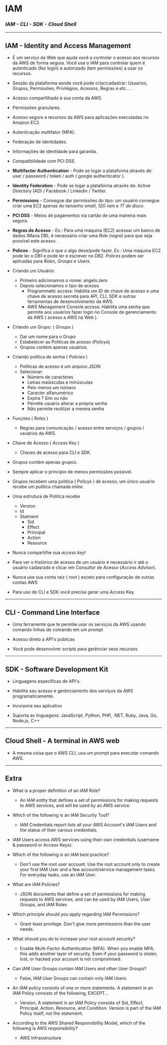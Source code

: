 # IAM 
### *IAM - CLI - SDK - Cloud Shell*
---
## IAM - Identity and Access Management

- É um serviço da Web que ajuda você a controlar o acesso aos recursos da AWS de forma segura. Você usa o IAM para controlar quem é autenticado (fez login) e autorizado (tem permissões) a usar os recursos.

- Sessão da plataforma aonde você pode criar/cadastrar: Usuarios, Grupos, Permissões, Privilégios, Acessos, Regras e etc... .

- Acesso compartilhado à sua conta da AWS.

- Permissões granulares.

- Acesso seguro a recursos da AWS para aplicações executadas no Amazon EC2.

- Autenticação multifator (MFA).

- Federação de identidades.

- Informações de identidade para garantia.

- Compatibilidade com PCI DSS.

- **Multifactor Authentication** - Pode se logar a plataforma através de: user / password / token / auth ( google authenticator ).

- **Identity Federation** - Pode se logar a plataforma através de: Active Directory (AD) / Facebook / Linkedin / Twitter.

- **Permissions** - Consegue dar permissões do tipo: um usuário consegue criar uma EC2 apenas do tamanho *small*, *12G ram* e *1T de disco*.

- **PCI DSS** - Meios de pagamentos via cartão de uma maneira mais segura.

- **Regras de Acesso** - *Ex.:* Para uma máquina (EC2) acessar um banco de dados (Maria DB), é necessário criar uma *Role (regra)* para que seja possível este acesso.

- **Polices** - Significa o que o algo deve/pode fazer. *Ex.:* Uma maquina EC2 pode ler o DB1 e pode ler e escrever no DB2. *Polices* podem ser aplicadas para *Roles*, *Groups* e *Users*.

- Criando um Usuário:
    - Primeiro adicionamos o nome: angelo.zero
    - Depois selecionamos o tipo de acesso
        - Programmatic access: Habilita um ID de chave de acesso e uma chave de acesso secreta para API, CLI, SDK e outras ferramentas de desenvolvimento da AWS.
        - AWS Management Console access: Habilita uma senha que permite aos usuários fazer login no Console de gerenciamento da AWS ( acesso a AWS na Web ).

- Criando um Grupo: ( *Groups* )
    - Dar um nome para o Grupo
    - Estabelecer as Politicas de acesso (*Policys*)
    - Grupos contém apenas usuários.

- Criando política de senha ( *Policies* )
    - Políticas de acesso é um arquivo JSON
    - Selecionar:
        - Número de caracteres
        - Letras maiúsculas e minúsculas
        - Pelo menos um número
        - Caracter alfanumérico
        - Expira ? Sim ou não
        - Permite usuário alterar a própria senha
        - Não permite reutilzar a mesma senha

- Funções ( *Roles* )
    - Regras para comunicação / acesso entre serviços / grupos / usuários da AWS.

- Chave de Acesso ( *Access Key* )
    - Chaves de acesso para CLI e SDK.

- Grupos contém apenas grupos.

- Sempre aplicar o principio de menos permissões possível.

-  Grupos recebem uma politica ( Policys ) de acesso, um único usuário recebe um política chamada *inline*.

- Uma estrutura de Politica recebe
    - Version
    - Id
    - Statment
        - Sid
        - Effect
        - Principal
        - Action
        - Resource

- Nunca compartilhe sua *access key*!

- Para ver o histórico de acesso de um usuário é necessário ir até o usuário cadasrado e clicar em Consultor de Acesso (*Access Advisor*).

- Nunca use sua conta raiz ( *root* ) exceto para configuração de outras contas AWS

- Para uso de CLI e SDK você precisa gerar uma Access Key.

---

## CLI - Command Line Interface

- Uma ferramente que te permite usar os serviços da AWS usando comando linhas de comando em um prompt 

- Acesso direto a API's publicas

- Você pode desenvolver scripts para gerênciar seus recursos

---

## SDK - Software Development Kit

- Linguagens específicas de API's.

- Habilita seu acesso e gerênciamento dos serviços da AWS programaticamente.

- Incorpora seu aplicativo

- Suporta as linguagens: JavaScript, Python, PHP, .NET, Ruby, Java, Go, Node.js, C++

---

## Cloud Shell - A terminal in AWS web

- A mesma coisa que o AWS CLI, usa um prompt para executar comando AWS.

---

## Extra
- What is a proper definition of an IAM Role?
    - An IAM entity that defines a set of permissions for making requests to AWS services, and will be used by an AWS service.

- Which of the following is an IAM Security Tool?
    - IAM Credentials report lists all your AWS Account's IAM Users and the status of their various credentials.

- IAM Users access AWS services using their own credentials (username & password or Access Keys).

- Which of the following is an IAM best practice?
    - Don't use the root user account. Use the root account only to create your first IAM User and a few account/service management tasks. For everyday tasks, use an IAM User.

- What are IAM Policies?
    - JSON documents that define a set of permissions for making requests to AWS services, and can be used by IAM Users, User Groups, and IAM Roles

- Which principle should you apply regarding IAM Permissions?
    - Grant least privilege. Don't give more permissions than the user needs.

- What should you do to increase your root account security?
    - Enable Multi-Factor Authentication (MFA). When you enable MFA, this adds another layer of security. Even if your password is stolen, lost, or hacked your account is not compromised.

- Can IAM User Groups contain IAM Users and other User Groups?
    - False, IAM User Groups can contain only IAM Users.

- An IAM policy consists of one or more statements. A statement in an IAM Policy consists of the following, EXCEPT...
    - Version, A statement in an IAM Policy consists of Sid, Effect, Principal, Action, Resource, and Condition. Version is part of the IAM Policy itself, not the statement.

- According to the AWS Shared Responsibility Model, which of the following is AWS responsibility?
    - AWS Infrasstructure